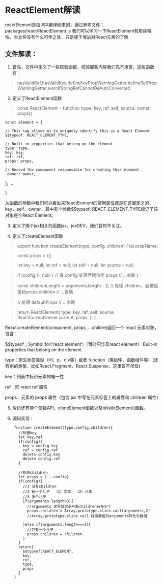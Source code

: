 # ReactElement解读
reactElement是由JSX编译而来的，通过参考文件：packages/react/ReactElement.js 我们可以学习一下ReactElement有那些特性。本文件没有什么可学之处，只是便于增进对React元素的了解

## 文件解读：

1. 首先，文件中定义了一些校验函数，校验那些内容我们先不用管，这些函数有：
>hasValidRef,hasValidKey,defineKeyPropWarningGetter,defineRefPropWarningGetter,warnIfStringRefCannotBeAutoConverted

2. 定义了ReactElement函数
>const ReactElement = function (type, key, ref, self, source, owner, props){

    const element = {

    // This tag allows us to uniquely identify this as a React Element
    $$typeof: REACT_ELEMENT_TYPE,

    // Built-in properties that belong on the element
    type: type,
    key: key,
    ref: ref,
    props: props,

    // Record the component responsible for creating this element.
    _owner: owner,
  };
    ...
    
}

从函数的参数中我们可以看出来ReactElement的常用属性就是在这里定义的，key，self，owner。其中有个参数$$typeof: REACT_ELEMENT_TYPE标记了该对象是个React Element。

3. 定义了两个jsx相关的函数jsx，jexDEV，我们暂时不关注。

4. 定义了createElement函数

>export function createElement(type, config, children) {
>  let propName;

>  const props = {};

>  let key = null;
>  let ref = null;
>  let self = null;
>  let source = null;

>  if (config != null) {
    // 将 config 处理后赋值给 props
    // ...省略
  }

>  const childrenLength = arguments.length - 2;
>  // 处理 children，会被赋值给props.children
>  // ...省略

>  // 处理 defaultProps
  // ...省略

>  return ReactElement(
    type,
    key,
    ref,
    self,
    source,
    ReactCurrentOwner.current,
    props,
  );
}

React.createElement(component, props, ...childre)​返回一个 react 元素对象，包含：

​$$typeof​：Symbol.for('react.element')（暂时只涉及react element）
Built-in properties that belong on the element

​type​：原生标签类型（h1、p、div等）或者 function（类组件、函数组件等）(还有别的类型，比如React.Fragment、React.Suspense，这里暂不涉及)

​key​：列表中标识元素的唯一性

​ref​：同 react ref 属性

​props​：元素的 props 属性（包含 jsx 中写在元素标签上的属性和 children 属性）

5. 后边还有两个顶级API，cloneElement函数以及isValidElement()函数。

6. 源码实现：
```
    function createElement(type,config,children){
      //处理key
      let key,ref
      if(config){
        key = config.key
        ref = config.ref
        delete config.key
        delete config.ref
      }

      //处理children
      let props = {...config}
      if(config){
        //1 没有children
        //2 有一个儿子  （1）文本  （2）元素
        //3 多个儿子
        if(arguments.length>3){
          //arguments 这里其实是判断children有多少个
          props.children = Array.prototype.slice.call(arguments,2)
          //Array.prototype.slice.call 将类数组的arguments转化为数组

        }else if(arguments.length===3){
          //只有一个儿子
          props.children = children
        }
      }
      return{
        $$typeof:REACT_ELEMENT,
        key,
        ref,
        type,
        props
      }
    }
```